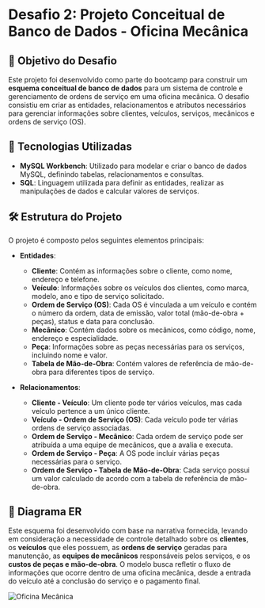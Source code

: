 # Desafio 2: Projeto Conceitual de Banco de Dados - Oficina Mecânica

## 🎯 Objetivo do Desafio
Este projeto foi desenvolvido como parte do bootcamp para construir um **esquema conceitual de banco de dados** para um sistema de controle e gerenciamento de ordens de serviço em uma oficina mecânica. O desafio consistiu em criar as entidades, relacionamentos e atributos necessários para gerenciar informações sobre clientes, veículos, serviços, mecânicos e ordens de serviço (OS).

## 🔧 Tecnologias Utilizadas
- **MySQL Workbench**: Utilizado para modelar e criar o banco de dados MySQL, definindo tabelas, relacionamentos e consultas.
- **SQL**: Linguagem utilizada para definir as entidades, realizar as manipulações de dados e calcular valores de serviços.

## 🛠️ Estrutura do Projeto
O projeto é composto pelos seguintes elementos principais:
- **Entidades**:
  - **Cliente**: Contém as informações sobre o cliente, como nome, endereço e telefone.
  - **Veículo**: Informações sobre os veículos dos clientes, como marca, modelo, ano e tipo de serviço solicitado.
  - **Ordem de Serviço (OS)**: Cada OS é vinculada a um veículo e contém o número da ordem, data de emissão, valor total (mão-de-obra + peças), status e data para conclusão.
  - **Mecânico**: Contém dados sobre os mecânicos, como código, nome, endereço e especialidade.
  - **Peça**: Informações sobre as peças necessárias para os serviços, incluindo nome e valor.
  - **Tabela de Mão-de-Obra**: Contém valores de referência de mão-de-obra para diferentes tipos de serviço.

- **Relacionamentos**:
  - **Cliente - Veículo**: Um cliente pode ter vários veículos, mas cada veículo pertence a um único cliente.
  - **Veículo - Ordem de Serviço (OS)**: Cada veículo pode ter várias ordens de serviço associadas.
  - **Ordem de Serviço - Mecânico**: Cada ordem de serviço pode ser atribuída a uma equipe de mecânicos, que a avalia e executa.
  - **Ordem de Serviço - Peça**: A OS pode incluir várias peças necessárias para o serviço.
  - **Ordem de Serviço - Tabela de Mão-de-Obra**: Cada serviço possui um valor calculado de acordo com a tabela de referência de mão-de-obra.

## 📝 Diagrama ER
Este esquema foi desenvolvido com base na narrativa fornecida, levando em consideração a necessidade de controle detalhado sobre os **clientes**, os **veículos** que eles possuem, as **ordens de serviço** geradas para manutenção, as **equipes de mecânicos** responsáveis pelos serviços, e os **custos de peças e mão-de-obra**. O modelo busca refletir o fluxo de informações que ocorre dentro de uma oficina mecânica, desde a entrada do veículo até a conclusão do serviço e o pagamento final.

![Oficina Mecânica](https://github.com/user-attachments/assets/1fca00e0-f2a5-4021-a6e8-17a45efbf0b5)
